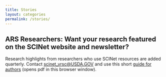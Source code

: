 ```yaml
---
title: Stories
layout: categories
permalink: /stories/
---
```


## ARS Researchers: Want your research featured on the SCINet website and newsletter? 

Research highlights from researchers who use SCINet resources are added quarterly. Contact [scinet_vrsc@USDA.GOV](mailto:scinet_vrsc@USDA.GOV?subject=research%20highlight) and use this short [guide for authors](/scinet-site/assets/pdf/research-highlights/Guide-for-SCINet-Research-Highlight-Authors.pdf) (opens pdf in this browser window).

<br>
<br>
